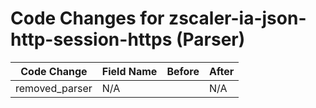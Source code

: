 # Code Changes for zscaler-ia-json-http-session-https (Parser)

| Code Change | Field Name | Before | After |
|-------------|------------|--------|-------|
| removed_parser | N/A |  | N/A |